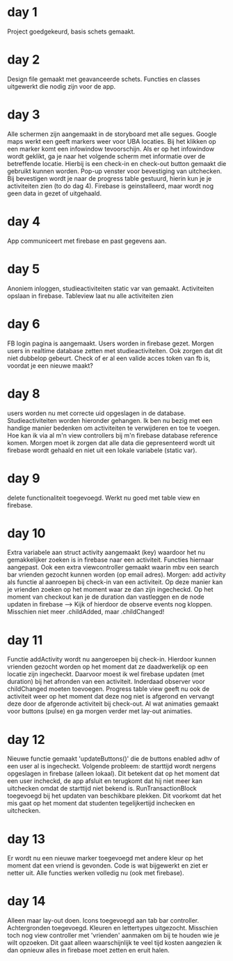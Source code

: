 # day 1
Project goedgekeurd, basis schets gemaakt.

# day 2
Design file gemaakt met geavanceerde schets. Functies en classes uitgewerkt die nodig zijn voor de app.

# day 3
Alle schermen zijn aangemaakt in de storyboard met alle segues. Google maps werkt een geeft markers weer voor UBA locaties.
Bij het klikken op een marker komt een infowindow tevoorschijn. Als er op het infowindow wordt geklikt, ga je naar het volgende scherm
met informatie over de betreffende locatie. Hierbij is een check-in en check-out button gemaakt die gebruikt kunnen worden. Pop-up venster
voor bevestiging van uitchecken. Bij bevestigen wordt je naar de progress table gestuurd, hierin kun je je activiteiten zien (to do dag 4). Firebase is geinstalleerd, maar wordt nog geen data in gezet of uitgehaald. 

# day 4
App communiceert met firebase en past gegevens aan. 

# day 5
Anoniem inloggen, studieactiviteiten static var van gemaakt. Activiteiten opslaan in firebase. Tableview laat nu alle activiteiten zien

# day 6
FB login pagina is aangemaakt. Users worden in firebase gezet. Morgen users in realtime database zetten met studieactiviteiten. Ook zorgen dat dit niet dubbelop gebeurt. Check of er al een valide acces token van fb is, voordat je een nieuwe maakt? 

# day 8
users worden nu met correcte uid opgeslagen in de database. Studieactiviteiten worden hieronder gehangen. Ik ben nu bezig met een handige manier bedenken om activiteiten te verwijderen en toe te voegen. Hoe kan ik via al m'n view controllers bij m'n firebase database reference komen. Morgen moet ik zorgen dat alle data die gepresenteerd wordt uit firebase wordt gehaald en niet uit een lokale variabele (static var).  

# day 9
delete functionaliteit toegevoegd. Werkt nu goed met table view en firebase.

# day 10
Extra variabele aan struct activity aangemaakt (key) waardoor het nu gemakkelijker zoeken is in firebase naar een activiteit. Functies hiernaar aangepast. Ook een extra viewcontroller gemaakt waarin mbv een search bar vrienden gezocht kunnen worden (op email adres). Morgen: add activity als functie al aanroepen bij check-in van een activiteit. Op deze manier kan je vrienden zoeken op het moment waar ze dan zijn ingecheckd. Op het moment van checkout kan je de duration dan vastleggen en de node updaten in firebase --> Kijk of hierdoor de observe events nog kloppen. Misschien niet meer .childAdded, maar .childChanged!

# day 11
Functie addActivity wordt nu aangeroepen bij check-in. Hierdoor kunnen vrienden gezocht worden op het moment dat ze daadwerkelijk op een locatie zijn ingecheckt. Daarvoor moest ik wel firebase updaten (met duration) bij het afronden van een activiteit. Inderdaad observer voor childChanged moeten toevoegen. Progress table view geeft nu ook de activiteit weer op het moment dat deze nog niet is afgerond en vervangt deze door de afgeronde activiteit bij check-out. Al wat animaties gemaakt voor buttons (pulse) en ga morgen verder met lay-out animaties.

# day 12
Nieuwe functie gemaakt 'updateButtons()' die de buttons enabled adhv of een user al is ingecheckt. Volgende probleem: de starttijd wordt nergens opgeslagen in firebase (alleen lokaal). Dit betekent dat op het moment dat een user incheckd, de app afsluit en terugkomt dat hij niet meer kan uitchecken omdat de starttijd niet bekend is. RunTransactionBlock toegevoegd bij het updaten van beschikbare plekken. Dit voorkomt dat het mis gaat op het moment dat studenten tegelijkertijd inchecken en uitchecken.

# day 13
Er wordt nu een nieuwe marker toegevoegd met andere kleur op het moment dat een vriend is gevonden. Code is wat bijgewerkt en ziet er netter uit. Alle functies werken volledig nu (ook met firebase).

# day 14
Alleen maar lay-out doen. Icons toegevoegd aan tab bar controller. Achtergronden toegevoegd. Kleuren en lettertypes uitgezocht. Misschien toch nog view controller met 'vrienden' aanmaken om bij te houden wie je wilt opzoeken. Dit gaat alleen waarschijnlijk te veel tijd kosten aangezien ik dan opnieuw alles in firebase moet zetten en eruit halen. 
